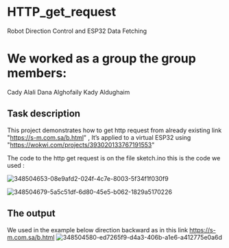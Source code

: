 # HTTP_get_request

Robot Direction Control and ESP32 Data Fetching


# We worked as a group the group members:

Cady Alali
Dana Alghofaily
Kady Aldughaim


## Task description
This project demonstrates how to get http request from already existing link "https://s-m.com.sa/b.html" , It’s applied to a virtual ESP32 using "https://wokwi.com/projects/393020133767191553"

The code to the http get request is on the file sketch.ino this is the code we used :

![348504653-08e9afd2-024f-4c7e-8003-5f34f1f030f9](https://github.com/user-attachments/assets/e2c4cf81-89e4-4f1f-8035-dd983a6743d6)

![348504679-5a5c51df-6d80-45e5-b062-1829a5170226](https://github.com/user-attachments/assets/fe8a3e1a-237e-44b8-99e1-16e5f2941777)

## The output

We used in the example below direction backward as in this link https://s-m.com.sa/b.html 
![348504580-ed7265f9-d4a3-406b-a1e6-a412775e0a6d](https://github.com/user-attachments/assets/4119085f-ae85-4590-b2e9-30b263ff8c3d)
